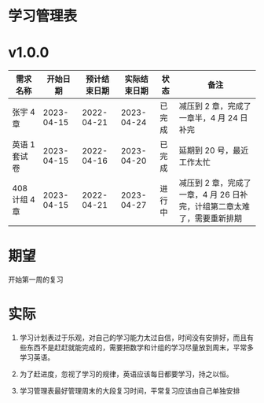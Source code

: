 # 学习管理表

# v1.0.0

| 需求名称      | 开始日期   | 预计结束日期 | 实际结束日期 | 状态   | 备注                                                                   |
| ------------- | ---------- | ------------ | ------------ | ------ | ---------------------------------------------------------------------- |
| 张宇 4 章     | 2023-04-15 | 2022-04-21   | 2023-04-24   | 已完成 | 减压到 2 章，完成了一章半，4 月 24 日补完                                |
| 英语 1 套试卷 | 2023-04-15 | 2022-04-16   | 2023-04-20   | 已完成 | 延期到 20 号，最近工作太忙                                             |
| 408 计组 4 章 | 2023-04-15 | 2022-04-21   | 2023-04-27   | 进行中 | 减压到 2 章，完成了一章，4 月 26 日补完，计组第二章太难了，需要重新排期 |

# 期望

开始第一周的复习

# 实际

1. 学习计划表过于乐观，对自己的学习能力太过自信，时间没有安排好，而且有些东西不是赶赶就能完成的，需要把数学和计组的学习尽量放到周末，平常多学习英语。

2. 为了赶进度，忽视了学习的规律，英语应该每日都要学习，持之以恒。

3. 学习管理表最好管理周末的大段复习时间，平常复习应该由自己单独安排